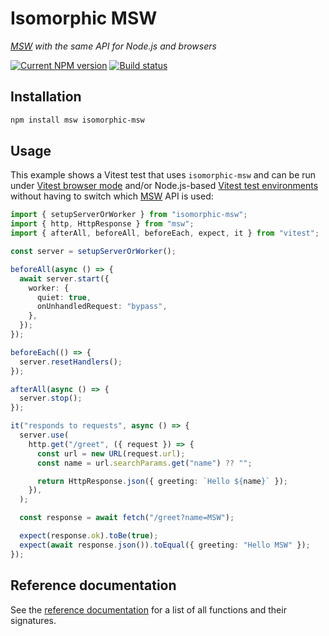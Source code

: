 # Isomorphic MSW

_[MSW] with the same API for Node.js and browsers_

[msw]: https://mswjs.io

[![Current NPM version][badge-npm-version-image]][badge-npm-version-link]
[![Build status][badge-build-image]][badge-build-link]

[badge-build-image]:
  https://img.shields.io/github/actions/workflow/status/ezzatron/isomorphic-msw/ci-node-library.yml?branch=main&style=for-the-badge
[badge-build-link]:
  https://github.com/ezzatron/isomorphic-msw/actions/workflows/ci-node-library.yml
[badge-npm-version-image]:
  https://img.shields.io/npm/v/isomorphic-msw?label=isomorphic-msw&logo=npm&style=for-the-badge
[badge-npm-version-link]: https://npmjs.com/package/isomorphic-msw

## Installation

```sh
npm install msw isomorphic-msw
```

## Usage

This example shows a Vitest test that uses `isomorphic-msw` and can be run under
[Vitest browser mode] and/or Node.js-based [Vitest test environments] without
having to switch which [MSW] API is used:

[vitest browser mode]: https://vitest.dev/guide/browser
[vitest test environments]: https://vitest.dev/guide/environment
[msw]: https://mswjs.io

```ts
import { setupServerOrWorker } from "isomorphic-msw";
import { http, HttpResponse } from "msw";
import { afterAll, beforeAll, beforeEach, expect, it } from "vitest";

const server = setupServerOrWorker();

beforeAll(async () => {
  await server.start({
    worker: {
      quiet: true,
      onUnhandledRequest: "bypass",
    },
  });
});

beforeEach(() => {
  server.resetHandlers();
});

afterAll(async () => {
  server.stop();
});

it("responds to requests", async () => {
  server.use(
    http.get("/greet", ({ request }) => {
      const url = new URL(request.url);
      const name = url.searchParams.get("name") ?? "";

      return HttpResponse.json({ greeting: `Hello ${name}` });
    }),
  );

  const response = await fetch("/greet?name=MSW");

  expect(response.ok).toBe(true);
  expect(await response.json()).toEqual({ greeting: "Hello MSW" });
});
```

## Reference documentation

See the [reference documentation] for a list of all functions and their
signatures.

[reference documentation]: https://ezzatron.com/isomorhpic-msw
